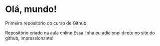 # Olá, mundo!
 Primeiro repositório do curso de Github

 Repositório criado na aula online
Essa linha eu adicionei direto no site do github, impressionante!
